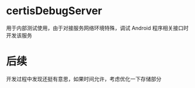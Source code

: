 # certisDebugServer
用于内部测试使用，由于对接服务网络环境特殊，调试 Android 程序相关接口时开发该服务

# 后续
开发过程中发现还挺有意思，如果时间允许，考虑优化一下存储部分
